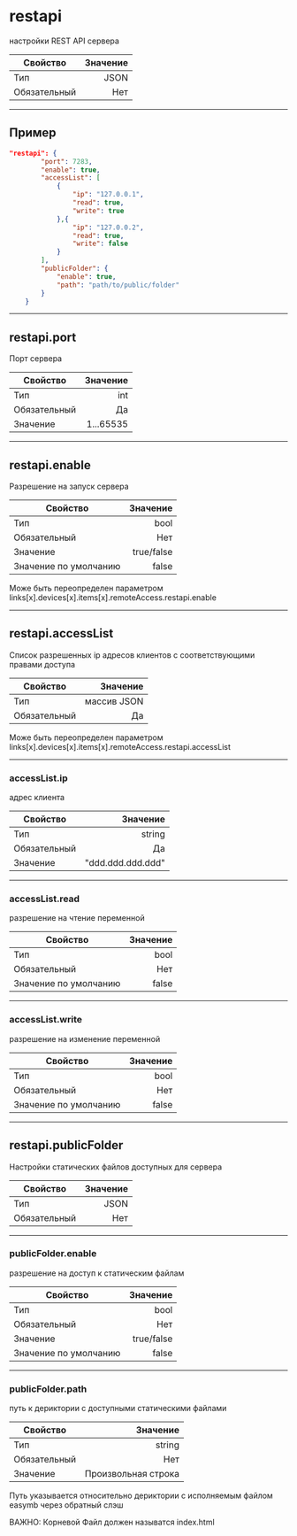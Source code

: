 
# restapi

настройки REST API сервера

|Свойство|Значение|
|----|---:|
|Тип|JSON|
|Обязательный|Нет|

----

## Пример

```json
"restapi": {
        "port": 7283,
        "enable": true,
        "accessList": [
            {
                "ip": "127.0.0.1",
                "read": true,
                "write": true
            },{
                "ip": "127.0.0.2",
                "read": true,
                "write": false
            }
        ],
        "publicFolder": {
            "enable": true,
            "path": "path/to/public/folder"
        }
    }
```

----

## restapi.port

Порт сервера

|Свойство|Значение|
|----|---:|
|Тип|int|
|Обязательный|Да|
|Значение|1...65535|

----

## restapi.enable

Разрешение на запуск сервера

|Свойство|Значение|
|----|---:|
|Тип|bool|
|Обязательный|Нет|
|Значение|true/false|
|Значение по умолчанию|false|

Може быть переопределен параметром links[x].devices[x].items[x].remoteAccess.restapi.enable

----

## restapi.accessList

Список разрешенных ip адресов клиентов с соответствующими правами доступа

|Свойство|Значение|
|----|---:|
|Тип|массив JSON|
|Обязательный|Да|

Може быть переопределен параметром links[x].devices[x].items[x].remoteAccess.restapi.accessList

----

### accessList.ip

адрес клиента

|Свойство|Значение|
|----|---:|
|Тип|string|
|Обязательный|Да|
|Значение|"ddd.ddd.ddd.ddd"|

----

### accessList.read

разрешение на чтение переменной

|Свойство|Значение|
|----|---:|
|Тип|bool|
|Обязательный|Нет|
|Значение по умолчанию|false|

----

### accessList.write

разрешение на изменение переменной

|Свойство|Значение|
|----|---:|
|Тип|bool|
|Обязательный|Нет|
|Значение по умолчанию|false|

----

## restapi.publicFolder

Настройки статических файлов доступных для сервера

|Свойство|Значение|
|----|---:|
|Тип|JSON|
|Обязательный|Нет|

----

### publicFolder.enable

разрешение на доступ к статическим файлам

|Свойство|Значение|
|----|---:|
|Тип|bool|
|Обязательный|Нет|
|Значение|true/false|
|Значение по умолчанию|false|

----

### publicFolder.path  

путь к дериктории с доступными статическими файлами

|Свойство|Значение|
|----|---:|
|Тип|string|
|Обязательный|Нет|
|Значение|Произвольная строка|

Путь указывается относительно дериктории c исполняемым файлом easymb через обратный слэш

ВАЖНО: Корневой Файл должен называтся index.html
